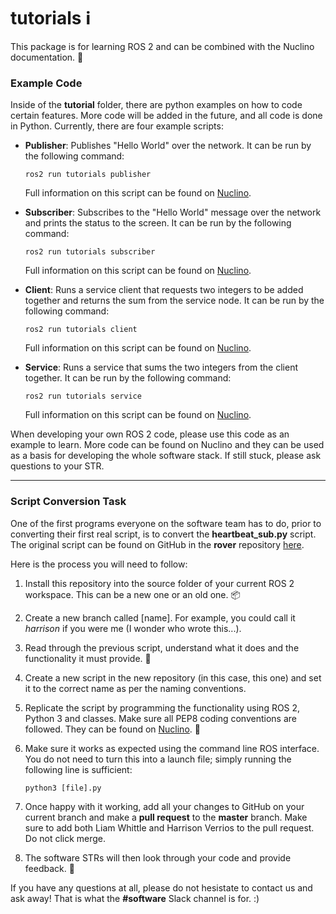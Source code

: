 # tutorials :information_source:
This package is for learning ROS 2 and can be combined with the Nuclino documentation. :notebook:

### Example Code

Inside of the **tutorial** folder, there are python examples on how to code certain features. More code will be added in the future, and all code is done in Python. Currently, there are four example scripts:

- **Publisher**: Publishes "Hello World" over the network. It can be run by the following command:

    `ros2 run tutorials publisher`

    Full information on this script can be found on [Nuclino](https://app.nuclino.com/Nova-Rover-Team/Software-2021/4-Python-Publisher-96efb2bc-b698-475e-9ce1-91a18f770957).


- **Subscriber**: Subscribes to the "Hello World" message over the network and prints the status to the screen. It can be run by the following command:

    `ros2 run tutorials subscriber`

    Full information on this script can be found on [Nuclino](https://app.nuclino.com/Nova-Rover-Team/Software-2021/5-Python-Subscriber-a83c23b7-8a0b-41fc-82cd-4c05f9dc8c80).
    

- **Client**: Runs a service client that requests two integers to be added together and returns the sum from the service node. It can be run by the following command:

    `ros2 run tutorials client`

    Full information on this script can be found on [Nuclino](https://app.nuclino.com/Nova-Rover-Team/Software-2021/6-Python-Client-f1eefc58-019d-4640-8710-8ac227827e6f).


- **Service**: Runs a service that sums the two integers from the client together. It can be run by the following command:

    `ros2 run tutorials service`

    Full information on this script can be found on [Nuclino](https://app.nuclino.com/Nova-Rover-Team/Software-2021/7-Python-Service-af349b7c-747f-44f5-9f20-5872d067a388).


When developing your own ROS 2 code, please use this code as an example to learn. More code can be found on Nuclino and they can be used as a basis for developing the whole software stack. If still stuck, please ask questions to your STR.

---



### Script Conversion Task
One of the first programs everyone on the software team has to do, prior to converting their first real script, is to convert the **heartbeat_sub.py** script. The original script can be found on GitHub in the **rover** repository [here](https://github.com/novarover/rover/blob/master/scripts/heartbeat_listener.py).

Here is the process you will need to follow:

1. Install this repository into the source folder of your current ROS 2 workspace. This can be a new one or an old one. :package:

2. Create a new branch called [name]. For example, you could call it *harrison* if you were me (I wonder who wrote this...).

3. Read through the previous script, understand what it does and the functionality it must provide. :scroll:

4. Create a new script in the new repository (in this case, this one) and set it to the correct name as per the naming conventions.

5. Replicate the script by programming the functionality using ROS 2, Python 3 and classes. Make sure all PEP8 coding conventions are followed. They can be found on [Nuclino](https://app.nuclino.com/Nova-Rover-Team/Software-2021/Python-1241f1a3-a1ee-45aa-8b68-e0f9e0d1b6ad). :snake:

6. Make sure it works as expected using the command line ROS interface. You do not need to turn this into a launch file; simply running the following line is sufficient:

    `python3 [file].py`

7. Once happy with it working, add all your changes to GitHub on your current branch and make a **pull request** to the **master** branch. Make sure to add both Liam Whittle and Harrison Verrios to the pull request. Do not click merge.

8. The software STRs will then look through your code and provide feedback. :rocket:


If you have any questions at all, please do not hesistate to contact us and ask away! That is what the **#software** Slack channel is for. :)